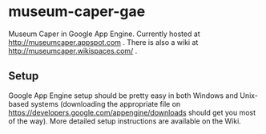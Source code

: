 museum-caper-gae
================

Museum Caper in Google App Engine. Currently hosted at http://museumcaper.appspot.com . There is also a wiki at http://museumcaper.wikispaces.com/ .

## Setup

Google App Engine setup should be pretty easy in both Windows and Unix-based systems (downloading the appropriate file on https://developers.google.com/appengine/downloads should get you most of the way). More detailed setup instructions are available on the Wiki.